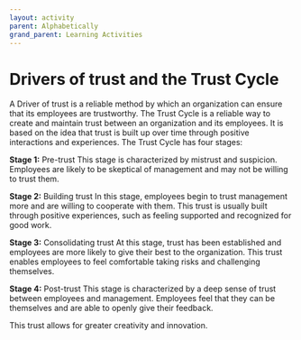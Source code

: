```yaml
---
layout: activity
parent: Alphabetically
grand_parent: Learning Activities
---
```


# Drivers of trust and the Trust Cycle

A Driver of trust is a reliable method by which an organization can ensure that its employees are trustworthy. The Trust Cycle is a reliable way to create and maintain trust between an organization and its employees. It is based on the idea that trust is built up over time through positive interactions and experiences. The Trust Cycle has four stages:

**Stage 1:** Pre-trust This stage is characterized by mistrust and suspicion. Employees are likely to be skeptical of management and may not be willing to trust them.

**Stage 2:** Building trust In this stage, employees begin to trust management more and are willing to cooperate with them. This trust is usually built through positive experiences, such as feeling supported and recognized for good work.

**Stage 3:** Consolidating trust At this stage, trust has been established and employees are more likely to give their best to the organization. This trust enables employees to feel comfortable taking risks and challenging themselves.

**Stage 4:** Post-trust This stage is characterized by a deep sense of trust between employees and management. Employees feel that they can be themselves and are able to openly give their feedback.

This trust allows for greater creativity and innovation.
